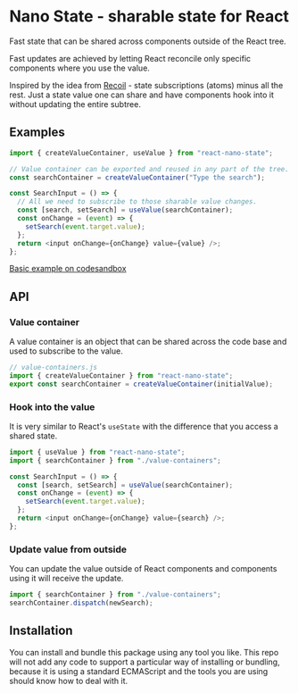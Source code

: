 # Nano State - sharable state for React

Fast state that can be shared across components outside of the React tree.

Fast updates are achieved by letting React reconcile only specific components where you use the value.

Inspired by the idea from [Recoil](https://recoiljs.org/) - state subscriptions (atoms) minus all the rest. Just a state value one can share and have components hook into it without updating the entire subtree.

## Examples

```js
import { createValueContainer, useValue } from "react-nano-state";

// Value container can be exported and reused in any part of the tree.
const searchContainer = createValueContainer("Type the search");

const SearchInput = () => {
  // All we need to subscribe to those sharable value changes.
  const [search, setSearch] = useValue(searchContainer);
  const onChange = (event) => {
    setSearch(event.target.value);
  };
  return <input onChange={onChange} value={value} />;
};
```

[Basic example on codesandbox ](https://codesandbox.io/s/github/kof/react-nano-state/tree/master/examples/basic)

## API

### Value container

A value container is an object that can be shared across the code base and used to subscribe to the value.

```js
// value-containers.js
import { createValueContainer } from "react-nano-state";
export const searchContainer = createValueContainer(initialValue);
```

### Hook into the value

It is very similar to React's `useState` with the difference that you access a shared state.

```js
import { useValue } from "react-nano-state";
import { searchContainer } from "./value-containers";

const SearchInput = () => {
  const [search, setSearch] = useValue(searchContainer);
  const onChange = (event) => {
    setSearch(event.target.value);
  };
  return <input onChange={onChange} value={search} />;
};
```

### Update value from outside

You can update the value outside of React components and components using it will receive the update.

```js
import { searchContainer } from "./value-containers";
searchContainer.dispatch(newSearch);
```

## Installation

You can install and bundle this package using any tool you like. This repo will not add any code to support a particular way of installing or bundling, because it is using a standard ECMAScript and the tools you are using should know how to deal with it.
